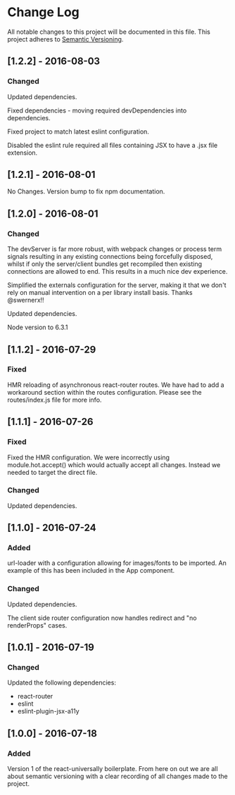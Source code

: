 # Change Log
All notable changes to this project will be documented in this file.
This project adheres to [Semantic Versioning](http://semver.org/).

## [1.2.2] - 2016-08-03

### Changed

Updated dependencies.

Fixed dependencies - moving required devDependencies into dependencies.

Fixed project to match latest eslint configuration.

Disabled the eslint rule required all files containing JSX to have a .jsx file extension.

## [1.2.1] - 2016-08-01

No Changes.  Version bump to fix npm documentation.

## [1.2.0] - 2016-08-01

### Changed

The devServer is far more robust, with webpack changes or process term signals resulting in any existing connections being forcefully disposed, whilst if only the server/client bundles get recompiled then existing connections are allowed to end.  This results in a much nice dev experience.

Simplified the externals configuration for the server, making it that we don't rely on manual intervention on a per library install basis.  Thanks @swernerx!!

Updated dependencies.

Node version to 6.3.1

## [1.1.2] - 2016-07-29

### Fixed

HMR reloading of asynchronous react-router routes.  We have had to add a workaround section within the routes configuration.  Please see the routes/index.js file for more info.

## [1.1.1] - 2016-07-26

### Fixed

Fixed the HMR configuration.  We were incorrectly using module.hot.accept() which would actually accept all changes. Instead we needed to target the direct file.

### Changed

Updated dependencies.

## [1.1.0] - 2016-07-24

### Added

url-loader with a configuration allowing for images/fonts to be imported. An
example of this has been included in the App component.

### Changed

Updated dependencies.

The client side router configuration now handles redirect and "no renderProps" cases.

## [1.0.1] - 2016-07-19

### Changed

Updated the following dependencies:
 - react-router
 - eslint
 - eslint-plugin-jsx-a11y

## [1.0.0] - 2016-07-18

### Added

Version 1 of the react-universally boilerplate.  From here on out we are all about semantic versioning with a clear recording of all changes made to the project.
